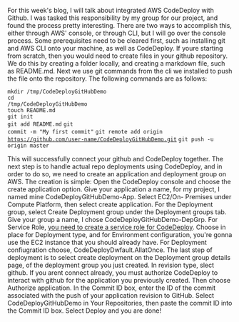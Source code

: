 For this week's blog, I will talk about integrated AWS CodeDeploy with Github. I was tasked this responsibility by my group for our project, and found the process pretty interesting. 
There are two ways to accomplish this, either through AWS' console, or through CLI, but I will go over the console process. Some prerequisites need to be cleared first, such as
installing git and AWS CLI onto your machine, as well as CodeDeploy. If youre starting from scratch, then you would need to create files in your github repository. We do this by
creating a folder locally, and creating a markdown file, such as README.md. Next we use git commands from the cli we installed to push the file onto the repository. The following commands
are as follows:

<code>mkdir /tmp/CodeDeployGitHubDemo</code><br>
<code>cd /tmp/CodeDeployGitHubDemo</code><br>
<code>touch README.md</code><br>
<code>git init</code><br>
<code>git add README.md</code>
<code>git commit -m "My first commit"</code>
<code>git remote add origin https://github.com/user-name/CodeDeployGitHubDemo.git</code>
<code>git push -u origin master</code>

This will successfully connect your github and CodeDeploy together. The next step is to handle actual repo deployments using CodeDeploy, and in order to do so,
we need to create an application and deployment group on AWS.
The creation is simple: Open the CodeDeploy console and choose the create application option. Give your application a name, for my project, I named mine CodeDeployGitHubDemo-App.
Select EC2/On- Premises under Compute Platform, then select create application. For the Deployment group, select Create Deployment group under the Deployment groups tab.
Give your group a name, I chose CodeDeployGitHubDemo-DepGrp. For Service Role, [you need to create a service role for CodeDeploy](https://docs.aws.amazon.com/codedeploy/latest/userguide/getting-started-create-service-role.html).
Choose in place for Deployment type, and for Environment configuration, you're gonna use the EC2 instance that you should already have. For Deployment confiugration choose,
CodeDeployDwfault.AllatOnce. The last step of deployment is to select create deployment on the Deployment group details page, of the deployment group you just created. In revision type,
slect github. If you arent connect already, you must authorize CodeDeploy to interact with github for the application you previously created. Then choose Authorize application.
In the Commit ID box, enter the ID of the commit associated with the push of your application revision to GitHub. Select CodeDeployGitHubDemo in Your Repositories, then paste the commit ID
into the Commit ID box. Select Deploy and you are done!

